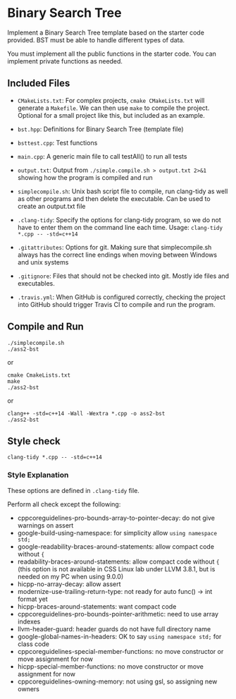 # Binary Search Tree

Implement a Binary Search Tree template based on the starter code provided. 
BST must be able to handle different types of data. 

You must implement all the public functions in the starter code.
You can implement private functions as needed.

## Included Files

- `CMakeLists.txt`: For complex projects, `cmake CMakeLists.txt` will
  generate a `Makefile`. We can then use `make` to compile the
  project. Optional for a small project like this, but included as an
  example.

- `bst.hpp`: Definitions for Binary Search Tree (template file)

- `bsttest.cpp`: Test functions

- `main.cpp`: A generic main file to call testAll() to run all tests

- `output.txt`: Output from `./simple.compile.sh > output.txt 2>&1`
showing how the program is compiled and run

- `simplecompile.sh`: Unix bash script file to compile, run clang-tidy
  as well as other programs and then delete the executable. Can be
  used to create an output.txt file

- `.clang-tidy`: Specify the options for clang-tidy program, so we do
  not have to enter them on the command line each time.
  Usage: `clang-tidy *.cpp -- -std=c++14`

- `.gitattributes`: Options for git. Making sure that simplecompile.sh
  always has the correct line endings when moving between Windows and
  unix systems

- `.gitignore`: Files that should not be checked into git. Mostly ide
  files and executables.

- `.travis.yml`: When GitHub is configured correctly, checking the
  project into GitHub should trigger Travis CI to compile and run the
  program.

## Compile and Run

```
./simplecompile.sh
./ass2-bst
```

or

```
cmake CmakeLists.txt
make
./ass2-bst
```

or

```
clang++ -std=c++14 -Wall -Wextra *.cpp -o ass2-bst
./ass2-bst
```

## Style check

```
clang-tidy *.cpp -- -std=c++14
```

### Style Explanation
These options are defined in `.clang-tidy` file.

Perform all check except the following:

- cppcoreguidelines-pro-bounds-array-to-pointer-decay: do not give warnings on assert
- google-build-using-namespace: for simplicity allow `using namespace std;`
- google-readability-braces-around-statements: allow compact code without `{`
- readability-braces-around-statements: allow compact code without `{` (this option
is not available in CSS Linux lab under LLVM 3.8.1, but is needed on my PC when using
9.0.0)
- hicpp-no-array-decay: allow assert
- modernize-use-trailing-return-type: not ready for auto func() -> int format yet
- hicpp-braces-around-statements: want compact code
- cppcoreguidelines-pro-bounds-pointer-arithmetic: need to use array indexes
- llvm-header-guard: header guards do not have full directory name
- google-global-names-in-headers: OK to say `using namespace std;` for class code
- cppcoreguidelines-special-member-functions: no move constructor or move assignment for now
- hicpp-special-member-functions: no move constructor or move assignment for now
- cppcoreguidelines-owning-memory: not using gsl, so assigning new owners
